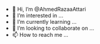 - 👋 Hi, I’m @AhmedRazaaAttari
- 👀 I’m interested in ...
- 🌱 I’m currently learning ...
- 💞️ I’m looking to collaborate on ...
- 📫 How to reach me ...

<!---
AhmedRazaaAttari/AhmedRazaaAttari is a ✨ special ✨ repository because its `README.md` (this file) appears on your GitHub profile.
You can click the Preview link to take a look at your changes.
--->
